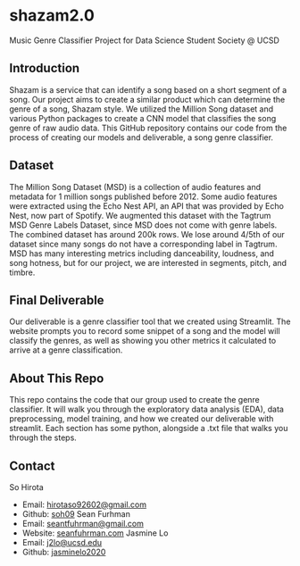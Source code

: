 # shazam2.0
Music Genre Classifier Project for Data Science Student Society @ UCSD

## Introduction
Shazam is a service that can identify a song based on a short segment of a song. Our project aims to create a similar 
product which can determine the genre of a song, Shazam style. We utilized the Million Song dataset and various Python 
packages to create a CNN model that classifies the song genre of raw audio data. This GitHub repository contains our 
code from the process of creating our models and deliverable, a song genre classifier.

## Dataset
The Million Song Dataset (MSD) is a collection of audio features and metadata for 1 million songs published before 2012.
Some audio features were extracted using the Echo Nest API, an API that was provided by Echo Nest, now part of Spotify. 
We augmented this dataset with the Tagtrum MSD Genre Labels Dataset, since MSD does not come with genre labels. The 
combined dataset has around 200k rows. We lose around 4/5th of our dataset since many songs do not have a corresponding 
label in Tagtrum. MSD has many interesting metrics including danceability, loudness, and song hotness, but for our 
project, we are interested in segments, pitch, and timbre.

## Final Deliverable
Our deliverable is a genre classifier tool that we created using Streamlit. The website prompts you to record some
snippet of a song and the model will classify the genres, as well as showing you other metrics it calculated to arrive
at a genre classification.

## About This Repo
This repo contains the code that our group used to create the genre classifier. It will walk you through the exploratory
data analysis (EDA), data preprocessing, model training, and how we created our deliverable with streamlit. Each
section has some python, alongside a .txt file that walks you through the steps. 

## Contact
So Hirota
- Email: hirotaso92602@gmail.com
- Github: [soh09](github.com/soh09)
Sean Furhman
- Email: seantfuhrman@gmail.com
- Website: [seanfuhrman.com](seanfuhrman.com)
Jasmine Lo
- Email: j2lo@ucsd.edu
- Github: [jasminelo2020](github.com/jasminelo2020)

